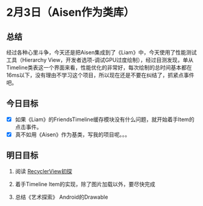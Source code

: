 # 2月3日（Aisen作为类库）

## 总结

经过各种心里斗争，今天还是把Aisen集成到了《Liam》中，今天使用了性能测试工具（Hierarchy View，开发者选项-调试GPU过度绘制），经过目测发现，单从Timeline类表这一个界面来看，性能优化的非常好，每次绘制的总时间基本都在16ms以下，没有理由不学习这个项目，所以现在还是不要在纠结了，抓紧点事件吧。



## 今日目标

- [x] 如果《Liam》的FriendsTimeline缓存模块没有什么问题，就开始着手Item的点击事件。
- [x] 真不如用《Aisen》作为基类，写我的项目呢。。。

## 明日目标

1. 阅读 [RecyclerView初探](http://blog.csdn.net/wanglu198506/article/details/43898131)
   
2. 着手Timeline Item的实现，除了图片加载以外，要尽快完成
   
3. 总结《艺术探索》 Android的Drawable
   
   ​